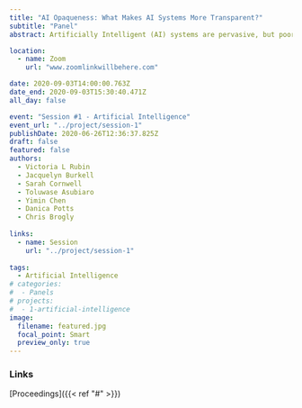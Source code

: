 ```yaml
---
title: "AI Opaqueness: What Makes AI Systems More Transparent?"
subtitle: "Panel"
abstract: Artificially Intelligent (AI) systems are pervasive, but poorly understood by their users and, at times, developers. It is often unclear how and why certain algorithms make choices, predictions, or conclusions. What does AI transparency mean? What explanations do AI system users desire? This panel discusses AI opaqueness with examples in applied context such as natural   language processing, people categorization, judicial decision explanations, and system recommendations. We offer insights from interviews with AI system users about their perceptions and developers’ lessons learned. What steps should be taken towards AI transparency and accountability for its decisions?

location: 
  - name: Zoom
    url: "www.zoomlinkwillbehere.com"

date: 2020-09-03T14:00:00.763Z
date_end: 2020-09-03T15:30:40.471Z
all_day: false

event: "Session #1 - Artificial Intelligence"
event_url: "../project/session-1"
publishDate: 2020-06-26T12:36:37.825Z   
draft: false
featured: false
authors:
  - Victoria L Rubin
  - Jacquelyn Burkell
  - Sarah Cornwell
  - Toluwase Asubiaro
  - Yimin Chen
  - Danica Potts
  - Chris Brogly
  
links:
  - name: Session
    url: "../project/session-1"
  
tags:
  - Artificial Intelligence
# categories:
#  - Panels
# projects:
#  - 1-artificial-intelligence
image:
  filename: featured.jpg
  focal_point: Smart
  preview_only: true
---
```


### Links 
[Proceedings]({{< ref "#" >}})